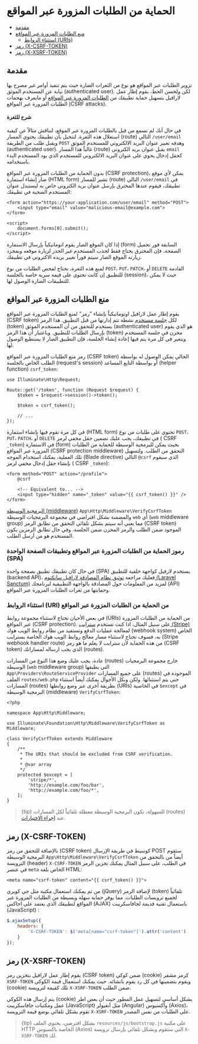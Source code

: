 # الحماية من الطلبات المزورة عبر المواقع

- [مقدمة](#csrf-introduction)
- [منع الطلبات المزورة عبر المواقع](#preventing-csrf-requests)
    - [استثناء الروابط (URIs)](#csrf-excluding-uris)
- [رمز (X-CSRF-TOKEN)](#csrf-x-csrf-token)
- [رمز (X-XSRF-TOKEN)](#csrf-x-xsrf-token)

<a name="csrf-introduction"></a>
## مقدمة

تزوير الطلبات عبر المواقع هو نوع من الثغرات الضارة حيث يتم تنفيذ أوامر غير مصرح بها نيابة عن المستخدم الموثق (authenticated user). لكن ولحسن الحظ، يقوم إطار عمل  لارافيل بتسهيل حماية تطبيقك من [الطلبات المزورة عبر المواقع](https://en.wikipedia.org/wiki/Cross-site_request_forgery) أو مايعرف بهجمات الطلبات المزورة عبر المواقع (CSRF attacks).

<a name="csrf-explanation"></a>
#### شرح للثغرة
في حال أنك لم تسمع من قبل بالطلبات المزورة عبر الموقع، لنناقش مثالاً عن كيفية استغلال هذه الثغرة. لنتخيل بأن تطبيقك يحتوي المسار (route) التالي `/user/email` ويقبل طلب من الطريقة `POST` وهدفه تغيير عنوان البريد الالكتروني للمستخدم الموثق (authenticated user). غالباً هذا المسار (route) يقبل عنوان بريد الكتروني `email` كحقل إدخال يحوي على عنوان البريد الالكتروني للمستخدم الذي يود المستخدم البدء باستخدامه. 

بدون الحماية من الطلبات المزورة عبر المواقع (CSRF protection)، يمكن لأي موقع ضار إنشاء استمارة (HTML form) تشير للمسار (route) التالي `/user/email` في تطبيقك، فيقوم عندها المخترق بإرسل عنوان بريد الكتروني خاص به ليستبدل عنوان المستخدم الضحية في تطبيقك:

```blade
<form action="https://your-application.com/user/email" method="POST">
    <input type="email" value="malicious-email@example.com">
</form>

<script>
    document.forms[0].submit();
</script>
```

إذا كان الموقع الضار يقوم اتوماتيكياً بإرسال الاستمارة (form) السابقة فور تحميل الصفحة، فإن المخترق يحتاج فقط لجذب المستخدم غير الحذر لزيارة موقعه وبمجرد زيارته الموقع الضار سيتم فوراً تغيير بريده الاكتروني في تطبيقك. 

لمنع هذه الثغرة، نحتاج لفحص الطلبات من نوع `POST`، `PUT`، `PATCH`، أو `DELETE` القادمة للتطبيق إن كانت تحتوي على قيمة سرية خاصة بالجلسة (session)، حيث لا يمكن للتطبيقات الضارة الوصول لها. 

<a name="preventing-csrf-requests"></a>
## منع الطلبات المزورة عبر المواقع
يقوم إطار عمل لارافيل اوتوماتيكياً بإنشاء "رمز" لمنع الطلبات المزورة عبر المواقع (CSRF token) لكل [جلسة مستخدم](/docs/{{version}}/session) نشطة تتم إدارتها من قبل التطبيق. هذا الرمز (token) يستخدم للتحقق من أن المستخدم الموثق (authenticated user) هو الذي يقوم بإرسال الطلبات للتطبيق. وباعتبار أن هذا الرمز (token) مخزن في جلسة المستخدم ويتغير في كل مرة يتم فيها إعادة إنشاء الجلسة، فإن التطبيق الضار لا يستطيع الوصول لها. 

رمز منع الطلبات المزورة عبر المواقع (CSRF token) الحالي يمكن الوصول له بواسطة الطلب الخاص بالجلسة (request's session) أو بواسطة التابع المساعد (helper function) `csrf_token`: 

    use Illuminate\Http\Request;

    Route::get('/token', function (Request $request) {
        $token = $request->session()->token();

        $token = csrf_token();

        // ...
    });

في كل مرة تقوم فيها بإنشاء استمارة (HTML form) تحتوي على طلبات من نوع  `POST`، `PUT`، `PATCH`، أو `DELETE` في تطبيقك، يجب عليك تضمين حقل مخفي لرمز ( CSRF `_token`) في الاستمارة (form) بحيث يمكن للبرمجية الوسيطة للحماية من الطلبات المزورة عبر المواقع (CSRF protection middleware) التحقق من الطلب. ولتسهيل تلك العملية، يمكنك استخدام الموجه (Blade directive) التالي `@csrf` الذي سيقوم بإنشاء حقل إدخال مخفي لرمز ( CSRF `_token`):

```blade
<form method="POST" action="/profile">
    @csrf

    <!-- Equivalent to... -->
    <input type="hidden" name="_token" value="{{ csrf_token() }}" />
</form>
```
 [البرمجية الوسيطة (middleware)](/docs/{{version}}/middleware)  `App\Http\Middleware\VerifyCsrfToken` والمضمنة بشكل افتراضي في مجموعة البرمجيات الوسيطة `web` 
 أي (`web` middleware group) مما يعني أنه سيتم بشكل تلقائي التحقق من تطابق الرمز (CSRF token) الموجود ضمن الطلب والرمز المخزن ضمن الجلسة. وفي حال تطابق الرمزين يكون المستخدم هو من أرسل الطلب. 

<a name="csrf-tokens-and-spas"></a>
### رموز الحماية من الطلبات المزورة عبر المواقع وتطبيقات الصفحة الواحدة (SPA)
في حال كان تطبيقك تطبيق بصفحة واحدة (SPA) يستخدم لارفيل كواجهة خلفية للتطبيق (backend API)، فعليك مراجعة  [توثيق نظام المصادقة لارافيل سانكتوم (Laravel Sanctum)](/docs/{{version}}/sanctum) لمزيد من المعلومات حول المصادقة بالواجهة التطبيقية لبرنامجك (API) وحمايتها من ثغرات الطلبات المزورة عبر المواقع. 

<a name="csrf-excluding-uris"></a>
### استثناء الروابط (URI) من الحماية من الطلبات المزورة عبر المواقع
في بعض الأحيان تحتاج لاستثناء مجموعة روابط (URIs) من الحماية من الطلبات المزورة عبر المواقع (CSRF protection). على سبيل المثال، اذا كنت تستخدم [سترايب (Stripe)](https://stripe.com) لمعالجة عمليات الدفع وتستفيد من نظام روابط الويب هوك (webhook system) الخاص به، فسوف تحتاج لاستثناء مسار معالج روابط الويب هوك الخاصة بسترايب (Stripe webhook handler route) من هذه الحماية لأن سترايب لا يعلم ما هو رمز (CSRF token) الذي يجب ارساله لمساراتك (routes). 

عادة، يجب عليك وضع هذا النوع من المسارات (routes) خارج مجموعة البرمجيات الوسيطة (`web` middleware group) التي يطبقها `App\Providers\RouteServiceProvider` على جميع المسارات (routes) الموجودة في الملف `routes/web.php` حتى يتم استثنائها. ولكن وبكل الأحوال يمكنك أيضاً استثناء المسارات (routes) بطريقة أخرى عبر وضع روابطها (URIs) في الخاصية `$except` في البرمجية الوسيطة (middleware) `VerifyCsrfToken`: 

    <?php

    namespace App\Http\Middleware;

    use Illuminate\Foundation\Http\Middleware\VerifyCsrfToken as Middleware;

    class VerifyCsrfToken extends Middleware
    {
        /**
         * The URIs that should be excluded from CSRF verification.
         *
         * @var array
         */
        protected $except = [
            'stripe/*',
            'http://example.com/foo/bar',
            'http://example.com/foo/*',
        ];
    }

> {tip} للسهولة، تكون البرمجية الوسيطة معطلة تلقائياً لكل المسارات (routes) عند [إجراء الاختبارات](/docs/{{version}}/testing).

<a name="csrf-x-csrf-token"></a>
## رمز (X-CSRF-TOKEN)
بالإضافة للتحقق من رمز (CSRF token) كوسيط في طريقة الإرسال POST ستقوم البرمجية الوسيطة `App\Http\Middleware\VerifyCsrfToken` أيضاً من بالتحقق من الترويسة (header)  `X-CSRF-TOKEN` في الطلب، على سبيل المثال يمكنك تخزين الرمز في عنصر `meta` الخاص بلغة HTML: 


```blade
<meta name="csrf-token" content="{{ csrf_token() }}">
```
من ثم يمكنك استعمال مكتبة مثل جي كويري (jQuery) لإضافة الرمز (token) تلقائياً لجميع ترويسات الطلبات. مما يوفر حماية سهلة وبسيطة من الطلبات المزورة عبر المواقع لتطبيقك الذي يعتمد على اجاكس (AJAX) باستعمال تقنية قديمة لجافاسكريبت (JavaScript) : 

```js
$.ajaxSetup({
    headers: {
        'X-CSRF-TOKEN': $('meta[name="csrf-token"]').attr('content')
    }
});
```

<a name="csrf-x-xsrf-token"></a>
## رمز (X-XSRF-TOKEN)

يقوم إطار عمل لارافيل بتخزين رمز (CSRF token) ضمن كوكي (cookie) كرمز مشفر `XSRF-TOKEN` ويقوم بتضمينها في كل رد يقوم بانشائه. حيث يمكنك استعمال قيمة الكوكي (cookie) تلك كقيمة لترويسة `X-XSRF-TOKEN` ضمن الطلب. 

يتم إرسال هذه الكوكي (cookie) بشكل أساسي لتسهيل عمل المطور حيث أن بعض اطر عمل ومكتبات جافاسكريبت (JavaScript)  مثل أنغيولر (Angular) وأكسيوس (Axios)، تقوم بشكل تلقائي بوضع قيمة الترويسة `X-XSRF-TOKEN` على الطلبات من نفس المصدر. 

> {tip} بشكل افترضي، يحتوي الملف `resources/js/bootstrap.js` على مكتبة HTTP الخاصة باكسيوس (Axios) التي ستقوم وبشكل تلقائي بإرسال ترويسة `X-XSRF-TOKEN` لك. 
